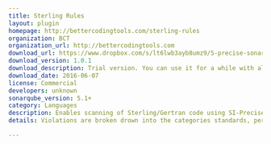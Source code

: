 ```yaml
---
title: Sterling Rules
layout: plugin
homepage: http://bettercodingtools.com/sterling-rules
organization: BCT
organization_url: http://bettercodingtools.com
download_url: https://www.dropbox.com/s/lt6lwb3ayb8umz9/S-precise-sonarplugin-1.01-trial.jar?dl=0
download_version: 1.0.1
download_description: Trial version. You can use it for a while with all the features of the purchased product but it will run out at the end of the trial
download_date: 2016-06-07
license: Commercial
developers: unknown
sonarqube_version: 5.1+
category: Languages
description: Enables scanning of Sterling/Gertran code using SI-Precise. 
details: Violations are broken drown into the categories standards, performance, correctness, security and other. Rules include validate queue names against a naming standard, no default error handler, in process fault handler, process, operation or sequence has no name, JDBC Table not defined, lock and Unlock do not match, duplicate sequence found, process called but defined, process invoking self Dead code found, case not defined, case has no matching rule, prefer SFTP over FTP (security), ...

---
```

